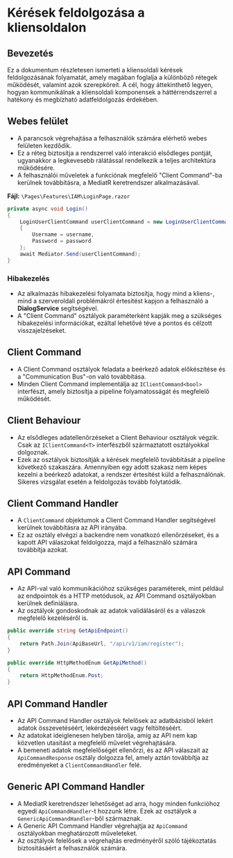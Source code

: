 # Kérések feldolgozása a kliensoldalon

## Bevezetés

Ez a dokumentum részletesen ismerteti a kliensoldali kérések feldolgozásának folyamatát, amely magában foglalja a különböző rétegek működését, valamint azok szerepköreit. A cél, hogy áttekinthető legyen, hogyan kommunikálnak a kliensoldali komponensek a háttérrendszerrel a hatékony és megbízható adatfeldolgozás érdekében.

## Webes felület

- A parancsok végrehajtása a felhasználók számára elérhető webes felületen kezdődik.
- Ez a réteg biztosítja a rendszerrel való interakció elsődleges pontját, ugyanakkor a legkevesebb rálátással rendelkezik a teljes architektúra működésére.
- A felhasználói műveletek a funkciónak megfelelő "Client Command"-ba kerülnek továbbításra, a MediatR keretrendszer alkalmazásával.

**Fájl:** `\Pages\Features\IAM\LoginPage.razor`

```c#
private async void Login()
{
    LoginUserClientCommand userClientCommand = new LoginUserClientCommand(DialogService)
    {
        Username = username,
        Password = password
    };
    await Mediator.Send(userClientCommand);
}
```

### Hibakezelés

- Az alkalmazás hibakezelési folyamata biztosítja, hogy mind a kliens-, mind a szerveroldali problémákról értesítést kapjon a felhasználó a **DialogService** segítségével.
- A "Client Command" osztályok paraméterként kapják meg a szükséges hibakezelési információkat, ezáltal lehetővé téve a pontos és célzott visszajelzéseket.

## Client Command

- A Client Command osztályok feladata a beérkező adatok előkészítése és a "Communication Bus"-on való továbbítása.
- Minden Client Command implementálja az `IClientCommand<bool>` interfészt, amely biztosítja a pipeline folyamatosságát és megfelelő működését.

## Client Behaviour

- Az elsődleges adatellenőrzéseket a Client Behaviour osztályok végzik. Csak az `IClientCommand<T>` interfészből származtatott osztályokkal dolgoznak.
- Ezek az osztályok biztosítják a kérések megfelelő továbbítását a pipeline következő szakaszára. Amennyiben egy adott szakasz nem képes kezelni a beérkező adatokat, a rendszer értesítést küld a felhasználónak. Sikeres vizsgálat esetén a feldolgozás tovább folytatódik.

## Client Command Handler

- A `ClientCommand` objektumok a Client Command Handler segítségével kerülnek továbbításra az API irányába.
- Ez az osztály elvégzi a backendre nem vonatkozó ellenőrzéseket, és a kapott API válaszokat feldolgozza, majd a felhasználó számára továbbítja azokat.

## API Command

- Az API-val való kommunikációhoz szükséges paraméterek, mint például az endpointok és a HTTP metódusok, az API Command osztályokban kerülnek definiálásra.
- Az osztályok gondoskodnak az adatok validálásáról és a válaszok megfelelő kezeléséről is.

```c#
public override string GetApiEndpoint()
{
    return Path.Join(ApiBaseUrl, "/api/v1/iam/register");
}

public override HttpMethodEnum GetApiMethod()
{
    return HttpMethodEnum.Post;
}
```

## API Command Handler

- Az API Command Handler osztályok felelősek az adatbázisból lekért adatok összevetéséért, lekérdezéséért vagy feltöltéséért.
- Az adatokat ideiglenesen helyben tárolja, amíg az API nem kap közvetlen utasítást a megfelelő művelet végrehajtására.
- A bemeneti adatok megfelelőségét ellenőrzi, és az API válaszait az `ApiCommandResponse` osztály dolgozza fel, amely aztán továbbítja az eredményeket a `ClientCommandHandler` felé.

## Generic API Command Handler

- A MediatR keretrendszer lehetőséget ad arra, hogy minden funkcióhoz egyedi `ApiCommandHandler`-t hozzunk létre. Ezek az osztályok a `GenericApiCommandHandler`-ből származnak.
- A Generic API Command Handler végrehajtja az `ApiCommand` osztályokban meghatározott műveleteket.
- Az osztályok felelősek a végrehajtás eredményéről szóló tájékoztatás biztosításáért a felhasználók számára.

